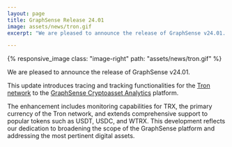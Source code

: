 ```yaml
---
layout: page
title: GraphSense Release 24.01
image: assets/news/tron.gif
excerpt: "We are pleased to announce the release of GraphSense v24.01. This update introduces tracing and tracking functionalities for the Tron network to the GraphSense Cryptoasset Analytics platform."

---
```

{% responsive_image class: "image-right" path: "assets/news/tron.gif" %}

We are pleased to announce the release of GraphSense v24.01.

This update introduces tracing and tracking functionalities for the [Tron network](https://tron.network/) to the [GraphSense Cryptoasset Analytics](https://graphsense.org/) platform.

The enhancement includes monitoring capabilities for TRX, the primary currency of the Tron network, and extends comprehensive support to popular tokens such as USDT, USDC, and WTRX. This development reflects our dedication to broadening the scope of the GraphSense platform and addressing the most pertinent digital assets.
